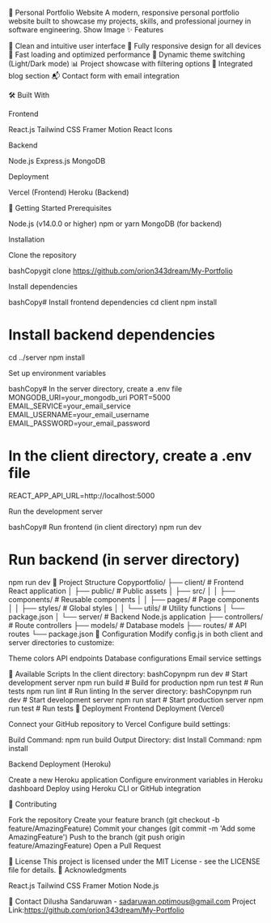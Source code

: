 🌟 Personal Portfolio Website
A modern, responsive personal portfolio website built to showcase my projects, skills, and professional journey in software engineering.
Show Image
✨ Features

🎯 Clean and intuitive user interface
📱 Fully responsive design for all devices
🚀 Fast loading and optimized performance
🎨 Dynamic theme switching (Light/Dark mode)
📊 Project showcase with filtering options
📝 Integrated blog section
📬 Contact form with email integration

🛠️ Built With

Frontend

React.js
Tailwind CSS
Framer Motion
React Icons


Backend

Node.js
Express.js
MongoDB


Deployment

Vercel (Frontend)
Heroku (Backend)



🚀 Getting Started
Prerequisites

Node.js (v14.0.0 or higher)
npm or yarn
MongoDB (for backend)

Installation

Clone the repository

bashCopygit clone https://github.com/orion343dream/My-Portfolio


Install dependencies

bashCopy# Install frontend dependencies
cd client
npm install

# Install backend dependencies
cd ../server
npm install

Set up environment variables

bashCopy# In the server directory, create a .env file
MONGODB_URI=your_mongodb_uri
PORT=5000
EMAIL_SERVICE=your_email_service
EMAIL_USERNAME=your_email_username
EMAIL_PASSWORD=your_email_password

# In the client directory, create a .env file
REACT_APP_API_URL=http://localhost:5000

Run the development server

bashCopy# Run frontend (in client directory)
npm run dev

# Run backend (in server directory)
npm run dev
📁 Project Structure
Copyportfolio/
├── client/                # Frontend React application
│   ├── public/           # Public assets
│   ├── src/
│   │   ├── components/   # Reusable components
│   │   ├── pages/        # Page components
│   │   ├── styles/       # Global styles
│   │   └── utils/        # Utility functions
│   └── package.json
│
└── server/               # Backend Node.js application
    ├── controllers/      # Route controllers
    ├── models/          # Database models
    ├── routes/          # API routes
    └── package.json
🔧 Configuration
Modify config.js in both client and server directories to customize:

Theme colors
API endpoints
Database configurations
Email service settings

📝 Available Scripts
In the client directory:
bashCopynpm run dev          # Start development server
npm run build        # Build for production
npm run test         # Run tests
npm run lint         # Run linting
In the server directory:
bashCopynpm run dev          # Start development server
npm run start        # Start production server
npm run test         # Run tests
🚀 Deployment
Frontend Deployment (Vercel)

Connect your GitHub repository to Vercel
Configure build settings:

Build Command: npm run build
Output Directory: dist
Install Command: npm install



Backend Deployment (Heroku)

Create a new Heroku application
Configure environment variables in Heroku dashboard
Deploy using Heroku CLI or GitHub integration

🤝 Contributing

Fork the repository
Create your feature branch (git checkout -b feature/AmazingFeature)
Commit your changes (git commit -m 'Add some AmazingFeature')
Push to the branch (git push origin feature/AmazingFeature)
Open a Pull Request

📜 License
This project is licensed under the MIT License - see the LICENSE file for details.
👏 Acknowledgments

React.js
Tailwind CSS
Framer Motion
Node.js

📧 Contact
Dilusha Sandaruwan - sadaruwan.optimous@gmail.com
Project Link:https://github.com/orion343dream/My-Portfolio
